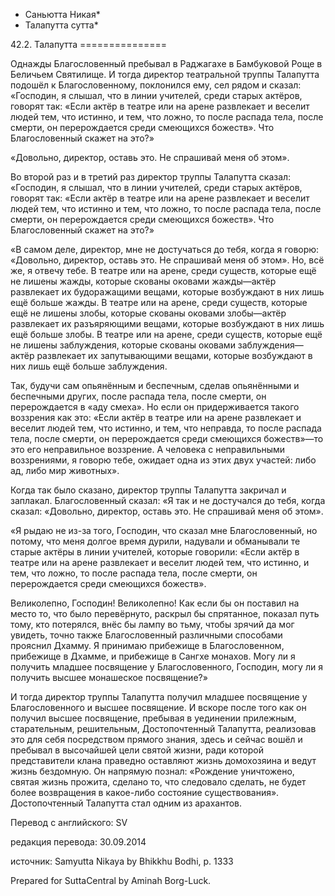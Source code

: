 * Саньютта Никая*
* Талапутта сутта*

42\.2\. Талапутта
\=\=\=\=\=\=\=\=\=\=\=\=\=\=\=

Однажды Благословенный пребывал в Раджагахе в Бамбуковой Роще в Беличьем Святилище\. И тогда директор театральной труппы Талапутта подошёл к Благословенному, поклонился ему, сел рядом и сказал: «Господин, я слышал, что в линии учителей, среди старых актёров, говорят так: «Если актёр в театре или на арене развлекает и веселит людей тем, что истинно, и тем, что ложно, то после распада тела, после смерти, он перерождается среди смеющихся божеств»\. Что Благословенный скажет на это?»

«Довольно, директор, оставь это\. Не спрашивай меня об этом»\.

Во второй раз и в третий раз директор труппы Талапутта сказал: «Господин, я слышал, что в линии учителей, среди старых актёров, говорят так: «Если актёр в театре или на арене развлекает и веселит людей тем, что истинно и тем, что ложно, то после распада тела, после смерти, он перерождается среди смеющихся божеств»\. Что Благословенный скажет на это?»

«В самом деле, директор, мне не достучаться до тебя, когда я говорю: «Довольно, директор, оставь это\. Не спрашивай меня об этом»\. Но, всё же, я отвечу тебе\. В театре или на арене, среди существ, которые ещё не лишены жажды, которые скованы оковами жажды—актёр развлекает их будоражащими вещами, которые возбуждают в них лишь ещё больше жажды\. В театре или на арене, среди существ, которые ещё не лишены злобы, которые скованы оковами злобы—актёр развлекает их разъяряющими вещами, которые возбуждают в них лишь ещё больше злобы\. В театре или на арене, среди существ, которые ещё не лишены заблуждения, которые скованы оковами заблуждения—актёр развлекает их запутывающими вещами, которые возбуждают в них лишь ещё больше заблуждения\.

Так, будучи сам опьянённым и беспечным, сделав опьянёнными и беспечными других, после распада тела, после смерти, он перерождается в «аду смеха»\. Но если он придерживается такого воззрения как это: «Если актёр в театре или на арене развлекает и веселит людей тем, что истинно, и тем, что неправда, то после распада тела, после смерти, он перерождается среди смеющихся божеств»—то это его неправильное воззрение\. А человека с неправильными воззрениями, я говорю тебе, ожидает одна из этих двух участей: либо ад, либо мир животных»\.

Когда так было сказано, директор труппы Талапутта закричал и заплакал\. Благословенный сказал: «Я так и не достучался до тебя, когда сказал: «Довольно, директор, оставь это\. Не спрашивай меня об этом»\.

«Я рыдаю не из\-за того, Господин, что сказал мне Благословенный, но потому, что меня долгое время дурили, надували и обманывали те старые актёры в линии учителей, которые говорили: «Если актёр в театре или на арене развлекает и веселит людей тем, что истинно, и тем, что ложно, то после распада тела, после смерти, он перерождается среди смеющихся божеств»\.

Великолепно, Господин\! Великолепно\! Как если бы он поставил на место то, что было перевёрнуто, раскрыл бы спрятанное, показал путь тому, кто потерялся, внёс бы лампу во тьму, чтобы зрячий да мог увидеть, точно также Благословенный различными способами прояснил Дхамму\. Я принимаю прибежище в Благословенном, прибежище в Дхамме, и прибежище в Сангхе монахов\. Могу ли я получить младшее посвящение у Благословенного, Господин, могу ли я получить высшее монашеское посвящение?»

И тогда директор труппы Талапутта получил младшее посвящение у Благословенного и высшее посвящение\. И вскоре после того как он получил высшее посвящение, пребывая в уединении прилежным, старательным, решительным, Достопочтенный Талапутта, реализовав это для себя посредством прямого знания, здесь и сейчас вошёл и пребывал в высочайшей цели святой жизни, ради которой представители клана праведно оставляют жизнь домохозяина и ведут жизнь бездомную\. Он напрямую познал: «Рождение уничтожено, святая жизнь прожита, сделано то, что следовало сделать, не будет более возвращения в какое\-либо состояние существования»\. Достопочтенный Талапутта стал одним из арахантов\.

Перевод с английского: SV

редакция перевода: 30\.09\.2014

источник: Samyutta Nikaya by Bhikkhu Bodhi, p\. 1333

Prepared for SuttaCentral by Aminah Borg\-Luck\.